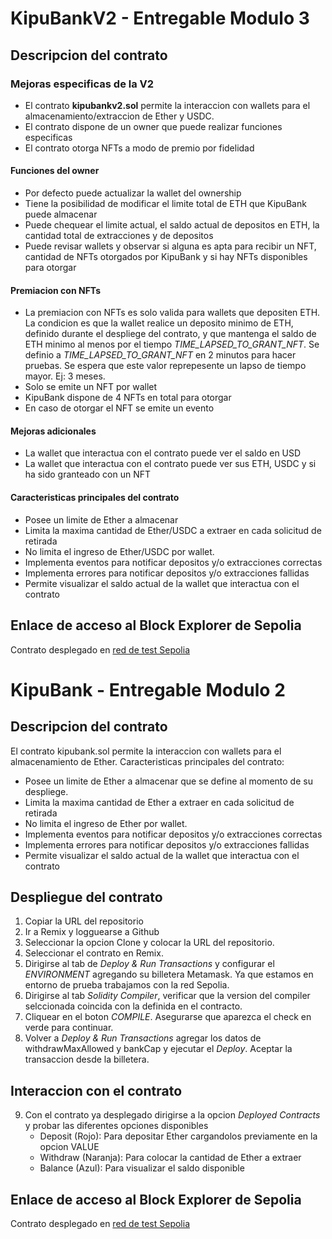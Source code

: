 # KipuBankV2 - Entregable Modulo 3
## Descripcion del contrato

### Mejoras especificas de la V2
- El contrato __kipubankv2.sol__ permite la interaccion con wallets para el almacenamiento/extraccion de Ether y USDC.
- El contrato dispone de un owner que puede realizar funciones especificas
- El contrato otorga NFTs a modo de premio por fidelidad 

#### Funciones del owner
- Por defecto puede actualizar la wallet del ownership
- Tiene la posibilidad de modificar el limite total de ETH que KipuBank puede almacenar
- Puede chequear el limite actual, el saldo actual de depositos en ETH, la cantidad total de extracciones y de depositos
- Puede revisar wallets y observar si alguna es apta para recibir un NFT, cantidad de NFTs otorgados por KipuBank y si hay NFTs disponibles para otorgar

#### Premiacion con NFTs
- La premiacion con NFTs es solo valida para wallets que depositen ETH. La condicion es que la wallet realice un deposito minimo de 
ETH, definido durante el despliege del contrato, y que mantenga el saldo de ETH minimo al menos por el tiempo _TIME_LAPSED_TO_GRANT_NFT_.
  Se definio a _TIME_LAPSED_TO_GRANT_NFT_ en 2 minutos para hacer pruebas. Se espera que este valor reprepesente un lapso de tiempo mayor. Ej: 3 meses.
- Solo se emite un NFT por wallet 
- KipuBank dispone de 4 NFTs en total para otorgar
- En caso de otorgar el NFT se emite un evento

#### Mejoras adicionales
- La wallet que interactua con el contrato puede ver el saldo en USD
- La wallet que interactua con el contrato puede ver sus ETH, USDC y si ha sido granteado con un NFT

#### Caracteristicas principales del contrato
- Posee un limite de Ether a almacenar
- Limita la maxima cantidad de Ether/USDC a extraer en cada solicitud de retirada
- No limita el ingreso de Ether/USDC por wallet.
- Implementa eventos para notificar depositos y/o extracciones correctas
- Implementa errores para notificar depositos y/o extracciones fallidas
- Permite visualizar el saldo actual de la wallet que interactua con el contrato

Enlace de acceso al Block Explorer de Sepolia
-------------------------------------------------
Contrato desplegado en [red de test Sepolia](https://sepolia.etherscan.io/tx/0x454c042ea4308c9e1b39665bb81b2bfc039c97c6182f26d5d9a4c1081ddc5780)

# KipuBank - Entregable Modulo 2
## Descripcion del contrato

El contrato kipubank.sol permite la interaccion con wallets para el almacenamiento de Ether. Caracteristicas principales del contrato:

- Posee un limite de Ether a almacenar que se define al momento de su despliege.
- Limita la maxima cantidad de Ether a extraer en cada solicitud de retirada
- No limita el ingreso de Ether por wallet.
- Implementa eventos para notificar depositos y/o extracciones correctas
- Implementa errores para notificar depositos y/o extracciones fallidas
- Permite visualizar el saldo actual de la wallet que interactua con el contrato


Despliegue del contrato
-----------------------------
1. Copiar la URL del repositorio 
2. Ir a Remix y logguearse a Github 
3. Seleccionar la opcion Clone y colocar la URL del repositorio.
4. Seleccionar el contrato en Remix.
5. Dirigirse al tab de _Deploy & Run Transactions_ y configurar el _ENVIRONMENT_ agregando su billetera Metamask. Ya que estamos en entorno 
de prueba trabajamos con la red Sepolia.
6. Dirigirse al tab _Solidity Compiler_, verificar que la version del compiler selccionada coincida con la definida en el contracto.
7. Cliquear en el boton _COMPILE_. Asegurarse que aparezca el check en verde para continuar.
8. Volver a _Deploy & Run Transactions_ agregar los datos de withdrawMaxAllowed y bankCap y ejecutar el _Deploy_. Aceptar la transaccion desde la billetera.

Interaccion con el contrato
-----------------------------
9. Con el contrato ya desplegado dirigirse a la opcion _Deployed Contracts_ y probar las diferentes opciones disponibles
   - Deposit (Rojo): Para depositar Ether cargandolos previamente en la opcion VALUE
   - Withdraw (Naranja): Para colocar la cantidad de Ether a extraer
   - Balance (Azul): Para visualizar el saldo disponible 


Enlace de acceso al Block Explorer de Sepolia
-------------------------------------------------
Contrato desplegado en [red de test Sepolia](https://sepolia.etherscan.io/address/0x84b2b6dd7b3cd6d240857b9372cc63a18c78309c#code)
